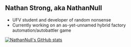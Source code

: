 ## Nathan Strong, aka NathanNull
- UFV student and developer of random nonsense
- Currently working on an as-yet-unnamed hybrid factory automation/autobattler game

[![NathanNull's GitHub stats](https://github-readme-stats.vercel.app/api?username=NathanNull&show_icons=true&theme=tokyonight)](https://github.com/anuraghazra/github-readme-stats)

<!--
**NathanNull/NathanNull** is a ✨ _special_ ✨ repository because its `README.md` (this file) appears on your GitHub profile.

Here are some ideas to get you started:

- 🔭 I’m currently working on ...
- 🌱 I’m currently learning ...
- 👯 I’m looking to collaborate on ...
- 🤔 I’m looking for help with ...
- 💬 Ask me about ...
- 📫 How to reach me: ...
- 😄 Pronouns: ...
- ⚡ Fun fact: ...
-->
